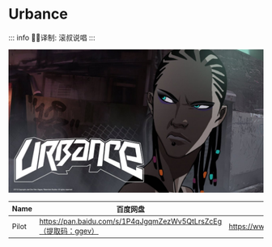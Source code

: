 # Urbance

::: info
✍🏻译制: 滚叔说唱
:::

![maxresdefault (6).jpg](maxresdefault_(6).jpg)

| Name | 百度网盘 | 阿里云盘 | MDpan |
| --- | --- | --- | --- |
| Pilot | https://pan.baidu.com/s/1P4qJgqmZezWv5QtLrsZcEg（提取码：ggev） | https://www.aliyundrive.com/s/Gy8fv1Tng2c | https://mdpan.tk/Urbance |